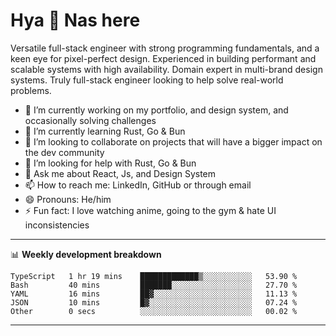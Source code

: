 # Hya 👋 Nas here

Versatile full-stack engineer with strong programming fundamentals, and a keen eye for pixel-perfect design. Experienced in building performant and scalable systems with high availability. Domain expert in multi-brand design systems. Truly full-stack engineer looking to help solve real-world problems.

- 🔭 I’m currently working on my portfolio, and design system, and occasionally solving challenges
- 🌱 I’m currently learning Rust, Go & Bun
- 👯 I’m looking to collaborate on projects that will have a bigger impact on the dev community
- 🤔 I’m looking for help with Rust, Go & Bun
- 💬 Ask me about React, Js, and Design System
- 📫 How to reach me: LinkedIn, GitHub or through email
- 😄 Pronouns: He/him
- ⚡ Fun fact: I love watching anime, going to the gym & hate UI inconsistencies

-------
📊 **Weekly development breakdown**
<!--START_SECTION:waka-->

```text
TypeScript   1 hr 19 mins    █████████████▒░░░░░░░░░░░   53.90 %
Bash         40 mins         ███████░░░░░░░░░░░░░░░░░░   27.70 %
YAML         16 mins         ██▓░░░░░░░░░░░░░░░░░░░░░░   11.13 %
JSON         10 mins         █▓░░░░░░░░░░░░░░░░░░░░░░░   07.24 %
Other        0 secs          ░░░░░░░░░░░░░░░░░░░░░░░░░   00.02 %
```

<!--END_SECTION:waka-->
-------
